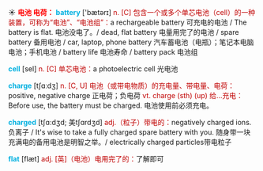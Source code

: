 ☀ <font color="red">**电池 电荷：**</font>
<font color="sky blue">**battery**</font> ['bætərɪ] 
<font color="#c00000">n. [C] 包含一个或多个单芯电池（cell）的一种装置，可称为“电池”、“电池组”：</font>a rechargeable battery 可充电的电池 / The battery is flat. 电池没电了。/ dead, flat battery 电量用完了的电池 / spare battery 备用电池 / car, laptop, phone battery 汽车蓄电池（电瓶）；笔记本电脑电池；手机电池 / battery life 电池寿命 / battery pack 电池组

<font color="sky blue">**cell**</font> [sel] 
<font color="#c00000">n. [C] 单芯电池：</font>a photoelectric cell 光电池

<font color="sky blue">**charge**</font> [tʃɑːdӡ] 
<font color="#c00000">n. [C, U] 电池（或带电物质）的充电量、带电量、电荷：</font>positive, negative charge 正电荷；负电荷 <font color="#c00000">vt. charge (sth) (up) 给…充电：</font>Before use, the battery must be charged. 电池使用前必须充电。
           
<font color="sky blue">**charged**</font> [tʃɑ:dʒd; 美tʃɑrdʒd]
<font color="#c00000">adj.（粒子）带电的：</font>negatively charged ions. 负离子 / It's wise to take a fully charged spare battery with you. 随身带一块充满电的备用电池是明智之举。/ electrically charged particles带电粒子

<font color="sky blue">**flat**</font> [flæt] 
<font color="#c00000">adj. [英]（电池）电用完了的：</font>了解即可
